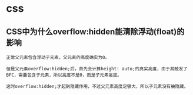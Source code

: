 # css

## CSS中为什么overflow:hidden能清除浮动(float)的影响
```
正常父元素包含浮动子元素，父元素的高度确实为0。

但是父元素overflow:hidden;后，首先会计算height: auto;的真实高度，由于其触发了BFC，需要包含子元素，所以高度不是0，而是子元素高度。

这时overflow:hidden;才起到隐藏作用，不过父元素高度足够大，所以子元素没有被隐藏。

```